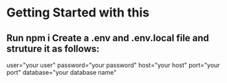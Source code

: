 # Getting Started with this
Run npm i
Create a .env and .env.local file and struture it as follows:
-------------------------------------------------------------
user="your user"
password="your password"
host="your host"
port="your port"
database="your database name"
